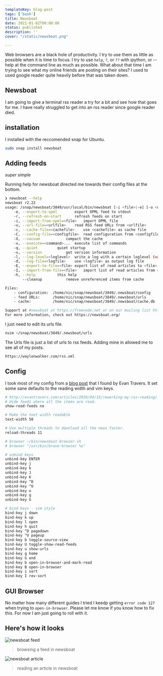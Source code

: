 ```yaml
---
templateKey: blog-post
tags: ['bash']
title: Newsboat
date: 2021-01-02T00:00:00
status: published
description: ''
cover: "/static/newsboat.png"

---
```


Web browsers are a black hole of productivity.  I try to use them as little as
possible when it is time to focus.  I try to use `help`, `?`, or `??` with
ipython, or --help at the command line as much as possible.  What about that
time I am trying to see what my online friends are posting on their sites?  I
used to used google reader quite heavily before that was taken down.

## Newsboat

I am going to give a terminal rss reader a try for a bit and see how that goes
for me.  I have really struggled to get into an rss reader since google reader
died.

## installation

I installed with the reccomended snap for Ubuntu.

``` bash
sudo snap install newsboat
```

## Adding feeds
_super simple_

Running help for newsboat directed me towards their config files at the bottom.

``` bash
❯ newsboat --help
newsboat r2.22
usage: /snap/newsboat/3849/usr/local/bin/newsboat [-i <file>|-e] [-u <urlfile>] [-c <cachefile>] [-x <command> ...] [-h]
	-e, --export-to-opml		export OPML feed to stdout
	-r, --refresh-on-start		refresh feeds on start
	-i, --import-from-opml=<file>	import OPML file
	-u, --url-file=<urlfile>	read RSS feed URLs from <urlfile>
	-c, --cache-file=<cachefile>	use <cachefile> as cache file
	-C, --config-file=<configfile>	read configuration from <configfile>
	-X, --vacuum			compact the cache
	-x, --execute=<command>...	execute list of commands
	-q, --quiet			quiet startup
	-v, --version			get version information
	-l, --log-level=<loglevel>	write a log with a certain loglevel (valid values: 1 to 6)
	-d, --log-file=<logfile>	use <logfile> as output log file
	-E, --export-to-file=<file>	export list of read articles to <file>
	-I, --import-from-file=<file>	import list of read articles from <file>
	-h, --help			this help
	    --cleanup			remove unreferenced items from cache

Files:
	- configuration:  /home/nic/snap/newsboat/3849/.newsboat/config
	- feed URLs:      /home/nic/snap/newsboat/3849/.newsboat/urls
	- cache:          /home/nic/snap/newsboat/3849/.newsboat/cache.db

Support at #newsboat at https://freenode.net or on our mailing list https://groups.google.com/g/newsboat
For more information, check out https://newsboat.org/
```

I just need to edit its urls file.

``` bash
nvim ~/snap/newsboat/3849/.newsboat/urls
```

The Urls file is just a list of urls to rss feeds.  Adding mine in allowed me to see all of my posts.

``` bash
https://waylonwalker.com/rss.xml
```


## Config

I took most of my config from a [blog
post](http://evantravers.com/articles/2020/04/15/reworking-my-rss-reading/)
that I found by Evan Travers.  It set some sane defaults to the reading width
and vim keys.


``` bash
# http://evantravers.com/articles/2020/04/15/reworking-my-rss-reading/
# Hide feeds where all the items are read.
show-read-feeds no

# Make the text width readable
text-width 50

# Use multiple threads to download all the news faster.
reload-threads 11

# browser ~/bin/newsboat-browser.sh
# browser "/usr/bin/brave-browser %u"

# unbind keys
unbind-key ENTER
unbind-key j
unbind-key k
unbind-key J
unbind-key K
unbind-key ^D
unbind-key ^U
unbind-key o
unbind-key g
unbind-key G

# bind keys - vim style
bind-key j down
bind-key k up
bind-key l open
bind-key h quit
bind-key ^D pagedown
bind-key ^U pageup
bind-key b toggle-source-view
bind-key U toggle-show-read-feeds
bind-key u show-urls
bind-key g home
bind-key G end
bind-key b open-in-browser-and-mark-read
bind-key B open-in-browser
bind-key i sort
bind-key I rev-sort
```

## GUI Browser

No matter how many different guides I tried I keedp getting `error code 127`
when trying to `open-in-browser`.  Please let me know if you know how to fix
this. For now I am just going to roll with it.


## Here's how it looks

![newsboat feed](https://images.waylonwalker.com/newsboat-feed-waylonwalker-com.png)

> browsing a feed in newsboat

![newsboat article](https://images.waylonwalker.com/newsboat-article.png)

> reading an article in newsboat
